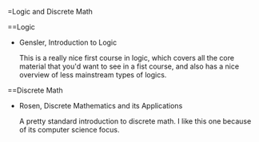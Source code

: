 =Logic and Discrete Math

==Logic

* Gensler, Introduction to Logic

  This is a really nice first course in logic, which covers all the core material
that you'd want to see in a fist course, and also has a nice overview of less
mainstream types of logics.

==Discrete Math

* Rosen, Discrete Mathematics and its Applications

  A pretty standard introduction to discrete math. I like this one because of its computer science focus.
